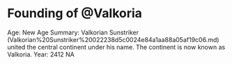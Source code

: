 # Founding of @Valkoria

Age: New Age
Summary: Valkorian Sunstriker (Valkorian%20Sunstriker%20022238d5c0024e84a1aa88a05af19c06.md)  united the central continent under his name. The continent is now known as Valkoria.
Year: 2412 NA